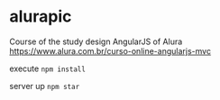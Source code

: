 # alurapic
Course of the study design AngularJS of Alura https://www.alura.com.br/curso-online-angularjs-mvc


execute ``` npm install ```

server up ``` npm star ```
